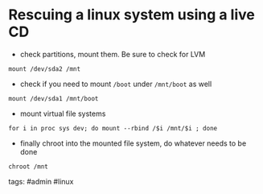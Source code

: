 # Rescuing a linux system using a live CD

- check partitions, mount them. Be sure to check for LVM

```
mount /dev/sda2 /mnt
```

- check if you need to mount `/boot` under `/mnt/boot` as well

```
mount /dev/sda1 /mnt/boot
```

- mount virtual file systems

```
for i in proc sys dev; do mount --rbind /$i /mnt/$i ; done
```

- finally chroot into the mounted file system, do whatever needs to be done

```
chroot /mnt
```

tags: #admin #linux 
